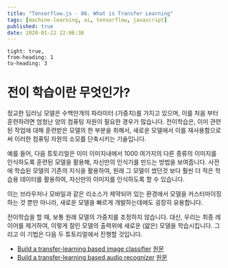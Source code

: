 ```yaml
---
title: "Tensorflow.js - 06. What is Transfer Learning"
tags: [machine-learning, ai, tensorflow, javascript]
published: true
date: 2020-01-22 22:06:36
---
```


```toc
tight: true,
from-heading: 1
to-heading: 3
```

# 전이 학습이란 무엇인가?

정교한 딥러닝 모델은 수백만개의 파라미터 (가중치)를 가지고 있으며, 이를 처음 부터 훈련하려면 엄청난 양의 컴퓨팅 자원이 필요한 경우가 많습니다. 전이학습은, 이미 관련된 작업에 대해 훈련받은 모델의 한 부분을 취해서, 새로운 모델에서 이를 재사용함으로써 이러한 컴퓨팅 자원의 소모를 단축시키는 기술입니다.

예를 들어, 다음 튜토리얼은 이미 이미지내에서 1000 여가지의 다른 종류의 이미지를 인식하도록 훈련된 모델을 활용해, 자신만의 인식기를 만드는 방법을 보여줍니다. 사전에 학습된 모델의 기존의 지식을 활용하여, 원래 그 모델이 썼던것 보다 훨씬 더 적은 학습용 데이터를 활용하여, 자신만의 이미지를 인식하도록 할 수 있습니다.

이는 브라우저나 모바일과 같은 리소스가 제약되어 있는 환경에서 모델을 커스터마이징 하는 것 뿐만 아니라, 새로운 모델을 빠르게 개발하는데에도 굉장히 유용합니다.

전이학습을 할 때, 보통 원래 모델의 가중치를 조정하지 않습니다. 대신, 우리는 최종 레이어를 제거하여, 이렇게 잘린 모델의 출력위에 새로운 (얇은) 모델을 학습시킵니다. 그리고 이 기법은 다음 두 튜토리얼에서 진행할 것입니다.

- [Build a transfer-learning based image classifier](/2020/01/tensorflowjs-07-build-an-image-classifier/) [원문](https://www.tensorflow.org/js/tutorials/transfer/image_classification)
- [Build a transfer-learning based audio recognizer](/2020/01/tensorflowjs-08-build-an-audio-recognizer/) [원문](https://www.tensorflow.org/js/tutorials/transfer/audio_recognizer)
